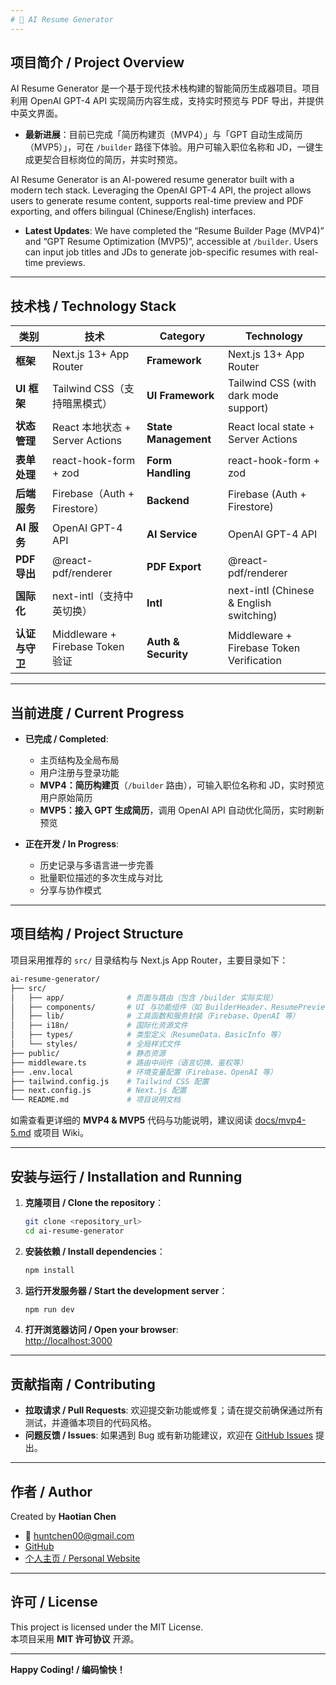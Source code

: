 ```yaml
---
# 🧠 AI Resume Generator
---
```


## 项目简介 / Project Overview

AI Resume Generator 是一个基于现代技术栈构建的智能简历生成器项目。项目利用 OpenAI GPT-4 API 实现简历内容生成，支持实时预览与 PDF 导出，并提供中英文界面。

- **最新进展**：目前已完成「简历构建页（MVP4）」与「GPT 自动生成简历（MVP5）」，可在 `/builder` 路径下体验。用户可输入职位名称和 JD，一键生成更契合目标岗位的简历，并实时预览。

AI Resume Generator is an AI-powered resume generator built with a modern tech stack. Leveraging the OpenAI GPT-4 API, the project allows users to generate resume content, supports real-time preview and PDF exporting, and offers bilingual (Chinese/English) interfaces.

- **Latest Updates**: We have completed the “Resume Builder Page (MVP4)” and “GPT Resume Optimization (MVP5)”, accessible at `/builder`. Users can input job titles and JDs to generate job-specific resumes with real-time previews.

---

## 技术栈 / Technology Stack

| 类别              | 技术                                                         | Category           | Technology                                |
| ----------------- | ------------------------------------------------------------ | ------------------ | ----------------------------------------- |
| **框架**          | Next.js 13+ App Router                                       | **Framework**      | Next.js 13+ App Router                    |
| **UI 框架**       | Tailwind CSS（支持暗黑模式）                                  | **UI Framework**   | Tailwind CSS (with dark mode support)     |
| **状态管理**      | React 本地状态 + Server Actions                              | **State Management** | React local state + Server Actions        |
| **表单处理**      | react-hook-form + zod                                        | **Form Handling**  | react-hook-form + zod                     |
| **后端服务**      | Firebase（Auth + Firestore）                                 | **Backend**        | Firebase (Auth + Firestore)               |
| **AI 服务**       | OpenAI GPT-4 API                                             | **AI Service**     | OpenAI GPT-4 API                           |
| **PDF 导出**      | @react-pdf/renderer                                          | **PDF Export**     | @react-pdf/renderer                       |
| **国际化**        | next-intl（支持中英切换）                                    | **Intl**           | next-intl (Chinese & English switching)   |
| **认证与守卫**    | Middleware + Firebase Token 验证                             | **Auth & Security**| Middleware + Firebase Token Verification  |

---

## 当前进度 / Current Progress

- **已完成 / Completed**:
  - 主页结构及全局布局
  - 用户注册与登录功能
  - **MVP4：简历构建页**（`/builder` 路由），可输入职位名称和 JD，实时预览用户原始简历
  - **MVP5：接入 GPT 生成简历**，调用 OpenAI API 自动优化简历，实时刷新预览

- **正在开发 / In Progress**:
  - 历史记录与多语言进一步完善
  - 批量职位描述的多次生成与对比
  - 分享与协作模式

---

## 项目结构 / Project Structure

项目采用推荐的 `src/` 目录结构与 Next.js App Router，主要目录如下：

```bash
ai-resume-generator/
├── src/
│   ├── app/              # 页面与路由（包含 /builder 实际实现）
│   ├── components/       # UI 与功能组件（如 BuilderHeader、ResumePreview 等）
│   ├── lib/              # 工具函数和服务封装（Firebase、OpenAI 等）
│   ├── i18n/             # 国际化资源文件
│   ├── types/            # 类型定义（ResumeData、BasicInfo 等）
│   └── styles/           # 全局样式文件
├── public/               # 静态资源
├── middleware.ts         # 路由中间件（语言切换、鉴权等）
├── .env.local            # 环境变量配置（Firebase、OpenAI 等）
├── tailwind.config.js    # Tailwind CSS 配置
├── next.config.js        # Next.js 配置
└── README.md             # 项目说明文档
```

如需查看更详细的 **MVP4 & MVP5** 代码与功能说明，建议阅读 [docs/mvp4-5.md](./docs/mvp4-5.md) 或项目 Wiki。

---

## 安装与运行 / Installation and Running

1. **克隆项目 / Clone the repository**：
   ```bash
   git clone <repository_url>
   cd ai-resume-generator
   ```

2. **安装依赖 / Install dependencies**：
   ```bash
   npm install
   ```

3. **运行开发服务器 / Start the development server**：
   ```bash
   npm run dev
   ```

4. **打开浏览器访问 / Open your browser**:  
   [http://localhost:3000](http://localhost:3000)  

---

## 贡献指南 / Contributing

- **拉取请求 / Pull Requests**: 欢迎提交新功能或修复；请在提交前确保通过所有测试，并遵循本项目的代码风格。
- **问题反馈 / Issues**: 如果遇到 Bug 或有新功能建议，欢迎在 [GitHub Issues](./issues) 提出。

---

## 作者 / Author

Created by **Haotian Chen**  
- 📧 [huntchen00@gmail.com](mailto:huntchen00@gmail.com)  
- [GitHub](https://github.com/huntchen)  
- [个人主页 / Personal Website](https://hchen.me)

---

## 许可 / License

This project is licensed under the MIT License.  
本项目采用 **MIT 许可协议** 开源。

---

**Happy Coding! / 编码愉快！**
